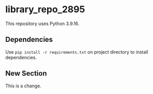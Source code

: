 # library_repo_2895

This repository uses Python 3.9.16.

## Dependencies

Use `pip install -r requirements.txt` on project directory to install dependencies.

## New Section
This is a change.
